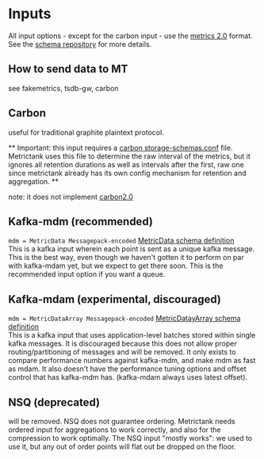 # Inputs

All input options - except for the carbon input - use the [metrics 2.0](http://metrics20.org/) format.
See the [schema repository](https://github.com/raintank/schema) for more details.


## How to send data to MT

see fakemetrics, tsdb-gw, carbon


## Carbon
useful for traditional graphite plaintext protocol.

** Important: this input requires a
[carbon storage-schemas.conf](http://graphite.readthedocs.io/en/latest/config-carbon.html#storage-schemas-conf) file.
Metrictank uses this file to determine the raw interval of the metrics, but it ignores all retention durations
as well as intervals after the first, raw one since metrictank already has its own config mechanism
for retention and aggregation. **

note: it does not implement [carbon2.0](http://metrics20.org/implementations/)


## Kafka-mdm (recommended)

`mdm = MetricData Messagepack-encoded` [MetricData schema definition](https://github.com/raintank/schema/blob/master/metric.go#L20)  
This is a kafka input wherein each point is sent as a unique kafka message. This is the best way,
even though we haven't gotten it to perform on par with kafka-mdam yet, but we expect to get there soon.
This is the recommended input option if you want a queue.

## Kafka-mdam (experimental, discouraged)

`mdm = MetricDataArray Messagepack-encoded` [MetricDatayArray schema definition](https://github.com/raintank/schema/blob/master/metric.go#L47)  
This is a kafka input that uses application-level batches stored within single kafka messages.
It is discouraged because this does not allow proper routing/partitioning of messages and will be removed.
It only exists to compare performance numbers against kafka-mdm, and make mdm as fast as mdam.
It also doesn't have the performance tuning options and offset control that has kafka-mdm has. (kafka-mdam always uses latest offset).


## NSQ (deprecated)
will be removed. NSQ does not guarantee ordering. Metrictank needs ordered input for aggregations to work correctly,
and also for the compression to work optimally. The NSQ input "mostly works": we used to use it, but any out of order points
will flat out be dropped on the floor.
